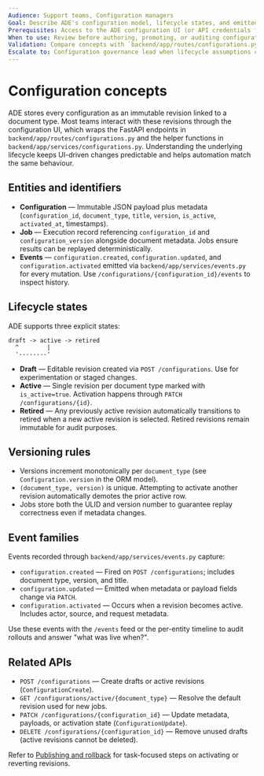 ```yaml
---
Audience: Support teams, Configuration managers
Goal: Describe ADE's configuration model, lifecycle states, and emitted events so teams can reason about revisions safely.
Prerequisites: Access to the ADE configuration UI (or API credentials for automation) and familiarity with the document types you manage.
When to use: Review before authoring, promoting, or auditing configuration revisions.
Validation: Compare concepts with `backend/app/routes/configurations.py` and `backend/app/schemas.py`; ensure glossary terms remain aligned.
Escalate to: Configuration governance lead when lifecycle assumptions change or new states are introduced.
---
```


# Configuration concepts

ADE stores every configuration as an immutable revision linked to a document type. Most teams interact with these revisions through the configuration UI, which wraps the FastAPI endpoints in `backend/app/routes/configurations.py` and the helper functions in `backend/app/services/configurations.py`. Understanding the underlying lifecycle keeps UI-driven changes predictable and helps automation match the same behaviour.

## Entities and identifiers

- **Configuration** — Immutable JSON payload plus metadata (`configuration_id`, `document_type`, `title`, `version`, `is_active`, `activated_at`, timestamps).
- **Job** — Execution record referencing `configuration_id` and `configuration_version` alongside document metadata. Jobs ensure results can be replayed deterministically.
- **Events** — `configuration.created`, `configuration.updated`, and `configuration.activated` emitted via `backend/app/services/events.py` for every mutation. Use `/configurations/{configuration_id}/events` to inspect history.

## Lifecycle states

ADE supports three explicit states:

```
draft -> active -> retired
  ^        |
  '--------'
```

- **Draft** — Editable revision created via `POST /configurations`. Use for experimentation or staged changes.
- **Active** — Single revision per document type marked with `is_active=true`. Activation happens through `PATCH /configurations/{id}`.
- **Retired** — Any previously active revision automatically transitions to retired when a new active revision is selected. Retired revisions remain immutable for audit purposes.

## Versioning rules

- Versions increment monotonically per `document_type` (see `Configuration.version` in the ORM model).
- `(document_type, version)` is unique. Attempting to activate another revision automatically demotes the prior active row.
- Jobs store both the ULID and version number to guarantee replay correctness even if metadata changes.

## Event families

Events recorded through `backend/app/services/events.py` capture:

- `configuration.created` — Fired on `POST /configurations`; includes document type, version, and title.
- `configuration.updated` — Emitted when metadata or payload fields change via `PATCH`.
- `configuration.activated` — Occurs when a revision becomes active. Includes actor, source, and request metadata.

Use these events with the `/events` feed or the per-entity timeline to audit rollouts and answer "what was live when?".

## Related APIs

- `POST /configurations` — Create drafts or active revisions (`ConfigurationCreate`).
- `GET /configurations/active/{document_type}` — Resolve the default revision used for new jobs.
- `PATCH /configurations/{configuration_id}` — Update metadata, payloads, or activation state (`ConfigurationUpdate`).
- `DELETE /configurations/{configuration_id}` — Remove unused drafts (active revisions cannot be deleted).

Refer to [Publishing and rollback](./publishing-and-rollback.md) for task-focused steps on activating or reverting revisions.
